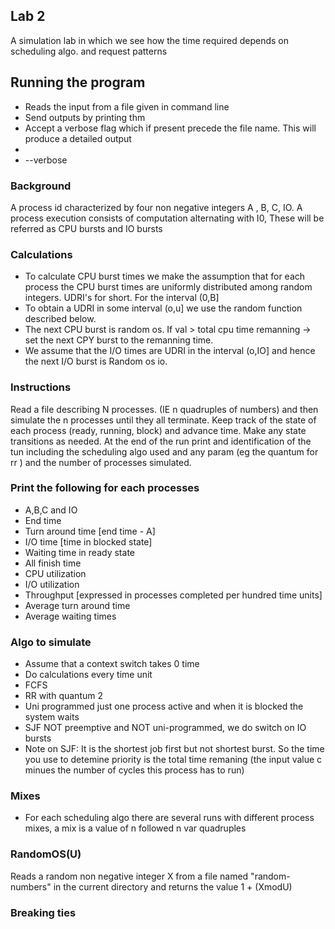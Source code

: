 ## Lab 2
A simulation lab in which we see how the time required depends on scheduling algo. and request patterns

## Running the program
* Reads the input from a file given in command line
* Send outputs by printing thm
* Accept a verbose flag which if present precede the file name. This will produce a detailed output
* <program-name> <input-filename>
* <program-name> --verbose <input-filename>
### Background
A process id characterized by four non negative integers A , B, C, IO.
A process execution consists of computation alternating with I0, These will be referred as CPU bursts and IO bursts

### Calculations
* To calculate CPU burst times we make the assumption that for each process the CPU burst times are uniformly distributed among random integers. UDRI's for short. For the interval (0,B]
* To obtain a UDRI in some interval (o,u] we use the random function described below.
* The next CPU burst is random os. If val > total cpu time remanning -> set the next CPY burst to the remanning time.
* We assume that the I/O times are UDRI in the interval (o,IO] and hence the next I/O burst is Random os io.

### Instructions
Read a file describing N processes. (IE n quadruples of numbers) and then simulate the n processes until they all terminate.
Keep track of the state of each process (ready, running, block) and advance time. Make any state transitions as needed. At the end of the run print and identification of the tun including the scheduling algo used and any param (eg the quantum for rr ) and the number of processes simulated.

### Print the following for each processes
* A,B,C and IO
* End time
* Turn around time [end time - A]
* I/O time [time in blocked state]
* Waiting time in ready state
* All finish time
* CPU utilization
* I/O utilization
* Throughput [expressed in processes completed per hundred time units]
* Average turn around time
* Average waiting times

### Algo to simulate
* Assume that a context switch takes 0 time
* Do calculations every time unit
* FCFS
* RR with quantum 2
* Uni programmed just one process active and when it is blocked the system waits
* SJF NOT preemptive and NOT uni-programmed, we do switch on IO bursts
* Note on SJF: It is the shortest job first but not shortest burst. So the time you use to detemine priority is the total time remaning (the input value c minues the number of cycles this process has to run)

### Mixes
* For each scheduling algo there are several runs with different process mixes, a mix is a value of n followed n var quadruples

### RandomOS(U)
Reads a random non negative integer X from a file named "random-numbers" in the current directory and returns the value 1 + (XmodU)

### Breaking ties
